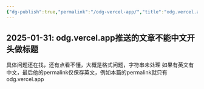 ```yaml
---
{"dg-publish":true,"permalink":"/odg-vercel-app/","title":"odg.vercel.app推送的文章不能中文开头做标题"}
---
```


2025-01-31: odg.vercel.app推送的文章不能中文开头做标题
---
具体问题还在找，还有点看不懂，大概是格式问题，字符串未处理
如果有英文有中文，最后他的permalink仅保存英文，例如本篇的permalink就只有odg.vercel.app
